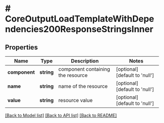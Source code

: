 # # CoreOutputLoadTemplateWithDependencies200ResponseStringsInner

## Properties

Name | Type | Description | Notes
------------ | ------------- | ------------- | -------------
**component** | **string** | component containing the resource | [optional] [default to 'null']
**name** | **string** | name of the resource | [optional] [default to 'null']
**value** | **string** | resource value | [optional] [default to 'null']

[[Back to Model list]](../../README.md#models) [[Back to API list]](../../README.md#endpoints) [[Back to README]](../../README.md)
